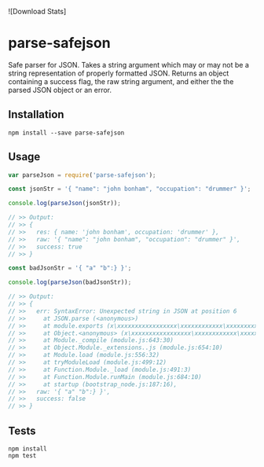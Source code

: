 ![Download Stats]

# parse-safejson
Safe parser for JSON.  Takes a string argument which may or may not be a string representation of properly formatted JSON.  Returns an object containing a success flag, the raw string argument, and either the the parsed JSON object or an error.

## Installation
`npm install --save parse-safejson`

## Usage
```javascript
var parseJson = require('parse-safejson');

const jsonStr = '{ "name": "john bonham", "occupation": "drummer" }';

console.log(parseJson(jsonStr));

// >> Output:
// >> {
// >>   res: { name: 'john bonham', occupation: 'drummer' },
// >>   raw: '{ "name": "john bonham", "occupation": "drummer" }',
// >>   success: true
// >> }

const badJsonStr = '{ "a" "b":} }';

console.log(parseJson(badJsonStr));

// >> Output:
// >> {
// >>   err: SyntaxError: Unexpected string in JSON at position 6
// >>     at JSON.parse (<anonymous>)
// >>     at module.exports (x\xxxxxxxxxxxxxxxxx\xxxxxxxxxxxx\xxxxxxxxx.js:4:17)
// >>     at Object.<anonymous> (x\xxxxxxxxxxxxxxxxx\xxxxxxxxxxxx\xxxxxxxxx.js:11:10)
// >>     at Module._compile (module.js:643:30)
// >>     at Object.Module._extensions..js (module.js:654:10)
// >>     at Module.load (module.js:556:32)
// >>     at tryModuleLoad (module.js:499:12)
// >>     at Function.Module._load (module.js:491:3)
// >>     at Function.Module.runMain (module.js:684:10)
// >>     at startup (bootstrap_node.js:187:16),
// >>   raw: '{ "a" "b":} }',
// >>   success: false
// >> }

```

## Tests
```
npm install
npm test
```
